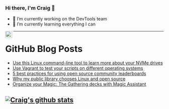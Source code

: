 ### Hi there, I'm Craig 👋

<!--
**CraigTeelFugro/CraigTeelFugro** is a ✨ _special_ ✨ repository because its `README.md` (this file) appears on your GitHub profile.

Here are some ideas to get you started:
-->

- 🔭 I’m currently working on the DevTools team
- 🌱 I’m currently learning everything I can

[<img align="left" alt="Craig Teel | LinkedIn" width="22px" src="https://cdn.jsdelivr.net/npm/simple-icons@v3/icons/linkedin.svg" />][linkedin]

---

# GitHub Blog Posts

<!-- BLOG-POST-LIST:START -->
- [Use this Linux command-line tool to learn more about your NVMe drives](https://opensource.com/article/21/9/nvme-cli)
- [Use Vagrant to test your scripts on different operating systems](https://opensource.com/article/21/9/test-vagrant)
- [5 best practices for using open source community leaderboards](https://opensource.com/article/21/9/community-leaderboard)
- [Why my public library chooses Linux and open source](https://opensource.com/article/21/9/library-linux)
- [Organize your Magic: The Gathering decks with Magic Assistant](https://opensource.com/article/21/9/magic-the-gathering-assistant)
<!-- BLOG-POST-LIST:END -->

## [![Craig's github stats](https://github-readme-stats.vercel.app/api?username=craigteelfugro)](https://github.com/anuraghazra/github-readme-stats)


[linkedin]: https://linkedin.com/in/craig-teel-b8786771

